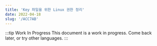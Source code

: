```yaml
---
title: 'Key 파일을 위한 Linux 권한 정리'
date: 2022-04-18
slug: '/ACC7AB'
---
```


:::tip Work In Progress
This document is a work in progress. Come back later, or try other languages.
:::
